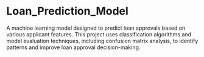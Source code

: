 # Loan_Prediction_Model
A machine learning model designed to predict loan approvals based on various applicant features. This project uses classification algorithms and model evaluation techniques, including confusion matrix analysis, to identify patterns and improve loan approval decision-making. 
